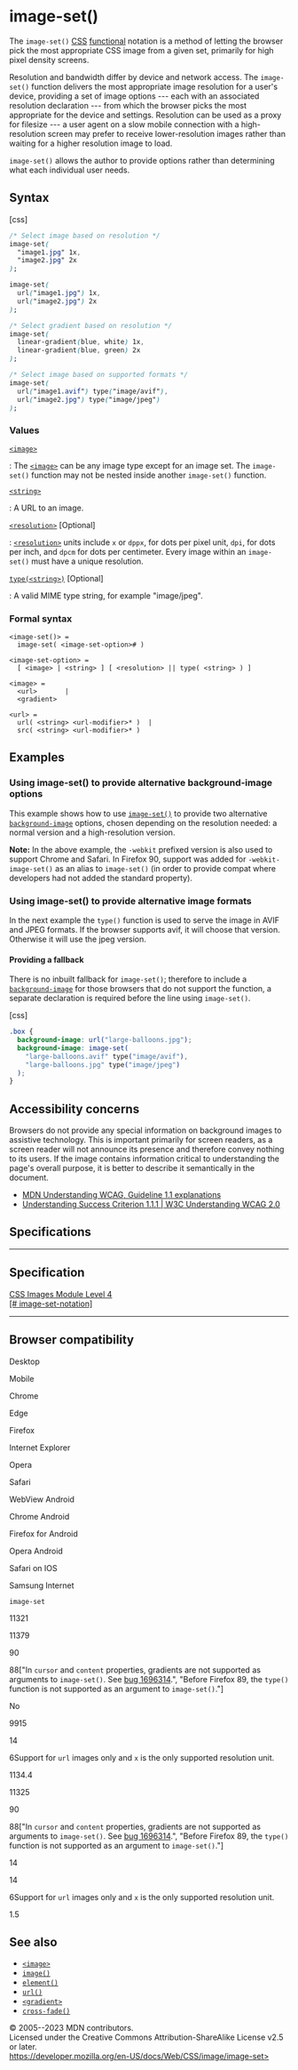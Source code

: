 image-set()
===========

The `image-set()`
[CSS](https://developer.mozilla.org/en-US/docs/Web/CSS)
[functional](css_functions.md) notation is a method of letting the
browser pick the most appropriate CSS image from a given set, primarily
for high pixel density screens.

Resolution and bandwidth differ by device and network access. The
`image-set()` function delivers the most appropriate image resolution
for a user\'s device, providing a set of image options --- each with an
associated resolution declaration --- from which the browser picks the
most appropriate for the device and settings. Resolution can be used as
a proxy for filesize --- a user agent on a slow mobile connection with a
high-resolution screen may prefer to receive lower-resolution images
rather than waiting for a higher resolution image to load.

`image-set()` allows the author to provide options rather than
determining what each individual user needs.

Syntax
------

[css]

```css
/* Select image based on resolution */
image-set(
  "image1.jpg" 1x,
  "image2.jpg" 2x
);

image-set(
  url("image1.jpg") 1x,
  url("image2.jpg") 2x
);

/* Select gradient based on resolution */
image-set(
  linear-gradient(blue, white) 1x,
  linear-gradient(blue, green) 2x
);

/* Select image based on supported formats */
image-set(
  url("image1.avif") type("image/avif"),
  url("image2.jpg") type("image/jpeg")
);
```

### Values

[`<image>`](#image)

:   The [`<image>`](_Resources/Markup%20And%20Styling/css/image.md) can be any image type except for an image
    set. The `image-set()` function may not be nested inside another
    `image-set()` function.

[`<string>`](#string)

:   A URL to an image.

[`<resolution>`](#resolution) [Optional]

:   [`<resolution>`](_Resources/Markup%20And%20Styling/css/resolution.md) units include `x` or `dppx`, for
    dots per pixel unit, `dpi`, for dots per inch, and `dpcm` for dots
    per centimeter. Every image within an `image-set()` must have a
    unique resolution.

[`type(<string>)`](#typestring) [Optional]

:   A valid MIME type string, for example \"image/jpeg\".

### Formal syntax

```
<image-set()> = 
  image-set( <image-set-option># )  

<image-set-option> = 
  [ <image> | <string> ] [ <resolution> || type( <string> ) ]  

<image> = 
  <url>       |
  <gradient>  

<url> = 
  url( <string> <url-modifier>* )  |
  src( <string> <url-modifier>* )  
```

Examples
--------

### Using image-set() to provide alternative background-image options

This example shows how to use
[`image-set()`](https://drafts.csswg.org/css-images-4/#funcdef-image-set)
to provide two alternative [`background-image`](background-image.md)
options, chosen depending on the resolution needed: a normal version and
a high-resolution version.

**Note:** In the above example, the `-webkit` prefixed version is also
used to support Chrome and Safari. In Firefox 90, support was added for
`-webkit-image-set()` as an alias to `image-set()` (in order to provide
compat where developers had not added the standard property).

### Using image-set() to provide alternative image formats

In the next example the `type()` function is used to serve the image in
AVIF and JPEG formats. If the browser supports avif, it will choose that
version. Otherwise it will use the jpeg version.

#### Providing a fallback

There is no inbuilt fallback for `image-set()`; therefore to include a
[`background-image`](background-image.md) for those browsers that do not
support the function, a separate declaration is required before the line
using `image-set()`.

[css]

```css
.box {
  background-image: url("large-balloons.jpg");
  background-image: image-set(
    "large-balloons.avif" type("image/avif"),
    "large-balloons.jpg" type("image/jpeg")
  );
}
```

Accessibility concerns
----------------------

Browsers do not provide any special information on background images to
assistive technology. This is important primarily for screen readers, as
a screen reader will not announce its presence and therefore convey
nothing to its users. If the image contains information critical to
understanding the page\'s overall purpose, it is better to describe it
semantically in the document.

- [MDN Understanding WCAG, Guideline 1.1
    explanations](https://developer.mozilla.org/en-US/docs/Web/Accessibility/Understanding_WCAG/Perceivable#guideline_1.1_%E2%80%94_providing_text_alternatives_for_non-text_content)
- [Understanding Success Criterion 1.1.1 \| W3C Understanding WCAG
    2.0](https://www.w3.org/TR/2016/NOTE-UNDERSTANDING-WCAG20-20161007/text-equiv-all.html)

Specifications
--------------

  -----------------------------------------------------------------------------------------

Specification
  -----------------------------------------------------------------------------------------

  [CSS Images Module Level 4\
  [\#
  image-set-notation]](https://drafts.csswg.org/css-images-4/#image-set-notation)

  -----------------------------------------------------------------------------------------

Browser compatibility
---------------------

Desktop

Mobile

Chrome

Edge

Firefox

Internet Explorer

Opera

Safari

WebView Android

Chrome Android

Firefox for Android

Opera Android

Safari on IOS

Samsung Internet

`image-set`

11321

11379

90

88\[\"In `cursor` and `content` properties, gradients are not supported
as arguments to `image-set()`. See [bug
1696314](https://bugzil.la/1696314).\", \"Before Firefox 89, the
`type()` function is not supported as an argument to `image-set()`.\"\]

No

9915

14

6Support for `url` images only and `x` is the only supported resolution
unit.

1134.4

11325

90

88\[\"In `cursor` and `content` properties, gradients are not supported
as arguments to `image-set()`. See [bug
1696314](https://bugzil.la/1696314).\", \"Before Firefox 89, the
`type()` function is not supported as an argument to `image-set()`.\"\]

14

14

6Support for `url` images only and `x` is the only supported resolution
unit.

1.5

See also
--------

- [`<image>`](_Resources/Markup%20And%20Styling/css/image.md)
- [`image()`](_Resources/Markup%20And%20Styling/css/image.md)
- [`element()`](element().md)
- [`url()`](url.md)
- [`<gradient>`](gradient.md)
- [`cross-fade()`](cross-fade.md)

© 2005--2023 MDN contributors.\
Licensed under the Creative Commons Attribution-ShareAlike License v2.5
or later.\
https://developer.mozilla.org/en-US/docs/Web/CSS/image/image-set>
